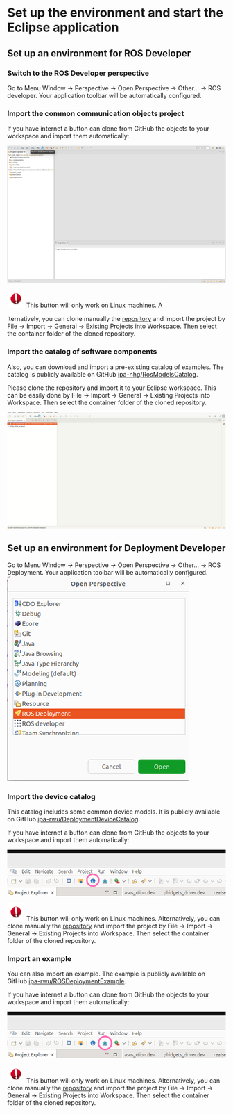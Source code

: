 # Set up the environment and start the Eclipse application

## Set up an environment for ROS Developer

### Switch to the ROS Developer perspective

Go to Menu Window -> Perspective -> Open Perspective -> Other... -> ROS developer. Your application toolbar will be automatically configured.

### Import the common communication objects project

If you have internet a button can clone from GitHub the objects to your workspace and import them automatically:

![alt text](images/clone_and_import.png)

![](images/Attention.png) This button will only work on Linux machines. A

lternatively, you can clone manually the [repository](https://github.com/ipa320/RosCommonObjects) and import the project by File -> Import -> General -> Existing Projects into Workspace. Then select the container folder of the cloned repository.

### Import the catalog of software components

Also, you can download and import a pre-existing catalog of examples. The catalog is publicly available on GitHub [ipa-nhg/RosModelsCatalog](https://github.com/ipa-nhg/RosModelsCatalog).

Please clone the repository and import it to your Eclipse workspace. This can be easily done by File -> Import -> General -> Existing Projects into Workspace. Then select the container folder of the cloned repository.

![alt text](images/01_mobile_base_b.gif)

## Set up an environment for Deployment Developer

Go to Menu Window -> Perspective -> Open Perspective -> Other... -> ROS Deployment. Your application toolbar will be automatically configured.
![alt text](images/deployment_perspective.png)

### Import the device catalog

This catalog includes some common device models. It is publicly available on GitHub [ipa-rwu/DeploymentDeviceCatalog](https://github.com/ipa-rwu/DeploymentDeviceCatalog).

If you have internet a button can clone from GitHub the objects to your workspace and import them automatically:

![alt text](images/button_import_devices.png)

![](images/Attention.png) This button will only work on Linux machines. Alternatively, you can clone manually the [repository](https://github.com/ipa-rwu/DeploymentDeviceCatalog) and import the project by File -> Import -> General -> Existing Projects into Workspace. Then select the container folder of the cloned repository.

### Import an example

You can also import an example. The example is publicly available on GitHub [ipa-rwu/ROSDeploymentExample](https://github.com/ipa-rwu/ROSDeploymentExample.git).

If you have internet a button can clone from GitHub the objects to your workspace and import them automatically:

![alt text](images/button_import_example.png)

![](images/Attention.png) This button will only work on Linux machines. Alternatively, you can clone manually the [repository](https://github.com/ipa-rwu/ROSDeploymentExample) and import the project by File -> Import -> General -> Existing Projects into Workspace. Then select the container folder of the cloned repository.
